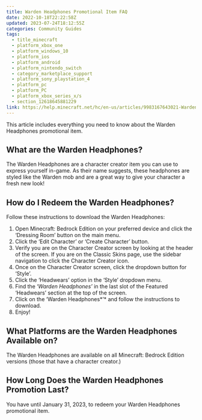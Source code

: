 ```yaml
---
title: Warden Headphones Promotional Item FAQ
date: 2022-10-18T22:22:58Z
updated: 2023-07-24T18:12:55Z
categories: Community Guides
tags:
  - title_minecraft
  - platform_xbox_one
  - platform_windows_10
  - platform_ios
  - platform_android
  - platform_nintendo_switch
  - category_marketplace_support
  - platform_sony_playstation_4
  - platform_pc
  - platform_PC
  - platform_xbox_series_x/s
  - section_12618645881229
link: https://help.minecraft.net/hc/en-us/articles/9983167643021-Warden-Headphones-Promotional-Item-FAQ
---
```


This article includes everything you need to know about the Warden Headphones promotional item.

## What are the Warden Headphones?

The Warden Headphones are a character creator item you can use to express yourself in-game. As their name suggests, these headphones are styled like the Warden mob and are a great way to give your character a fresh new look!

## How do I Redeem the Warden Headphones?

Follow these instructions to download the Warden Headphones:

1.  Open Minecraft: Bedrock Edition on your preferred device and click the ‘Dressing Room’ button on the main menu.
2.  Click the ‘Edit Character’ or ‘Create Character’ button.
3.  Verify you are on the Character Creator screen by looking at the header of the screen. If you are on the Classic Skins page, use the sidebar navigation to click the Character Creator icon.
4.  Once on the Character Creator screen, click the dropdown button for ‘Style’.
5.  Click the ‘Headwears’ option in the ‘Style’ dropdown menu.
6.  Find the ‘*Warden Headphones’* in the last slot of the Featured ‘Headwears’ section at the top of the screen.
7.  Click on the ‘Warden Headphones*’* and follow the instructions to download.
8.  Enjoy!

## What Platforms are the Warden Headphones Available on?

The Warden Headphones are available on all Minecraft: Bedrock Edition versions (those that have a character creator.)

## How Long Does the Warden Headphones Promotion Last?

You have until January 31, 2023, to redeem your Warden Headphones promotional item.
